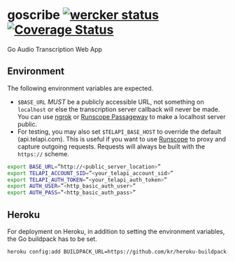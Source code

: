 goscribe [![wercker status](https://app.wercker.com/status/1b0a41def3a5dc3d25770d8b0e7ae909/s/ "wercker status")](https://app.wercker.com/project/bykey/1b0a41def3a5dc3d25770d8b0e7ae909) [![Coverage Status](https://coveralls.io/repos/joshuarubin/goscribe/badge.png?branch=master)](https://coveralls.io/r/joshuarubin/goscribe?branch=master)
========

Go Audio Transcription Web App

## Environment

The following environment variables are expected.

* `$BASE_URL` *MUST* be a publicly accessible URL, not something on `localhost` or else the transcription server callback will never be made. You can use [ngrok](https://ngrok.com/) or [Runscope Passageway](https://www.runscope.com/docs/passageway) to make a localhost server public.
* For testing, you may also set `$TELAPI_BASE_HOST` to override the default (api.telapi.com). This is useful if you want to use [Runscope](https://www.runscope.com) to proxy and capture outgoing requests. Requests will always be built with the `https://` scheme.

```bash
export BASE_URL=”http://<public_server_location>”
export TELAPI_ACCOUNT_SID=”<your_telapi_account_sid>”
export TELAPI_AUTH_TOKEN=”<your_telapi_auth_token>”
export AUTH_USER=”<http_basic_auth_user>”
export AUTH_PASS=”<http_basic_auth_pass>”
```

## Heroku

For deployment on Heroku, in addition to setting the environment variables, the Go buildpack has to be set.

```bash
heroku config:add BUILDPACK_URL=https://github.com/kr/heroku-buildpack-go.git
```

